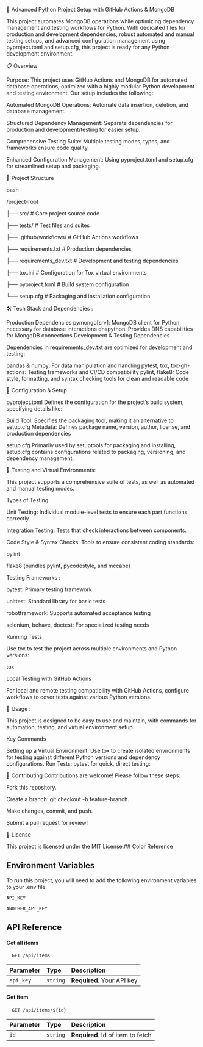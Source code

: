  
🚀 Advanced Python Project Setup with GitHub Actions & MongoDB

This project automates MongoDB operations while optimizing dependency management and testing workflows for Python. With dedicated files for production and development dependencies, robust automated and manual testing setups, and advanced configuration management using pyproject.toml and setup.cfg, this project is ready for any Python development environment.


📋 Overview

Purpose: This project uses GitHub Actions and MongoDB for automated database operations, optimized with a highly modular Python development and testing environment. Our setup includes the following:


Automated MongoDB Operations: Automate data insertion, deletion, and database management.

Structured Dependency Management: Separate dependencies for production and development/testing for easier setup.

Comprehensive Testing Suite: Multiple testing modes, types, and frameworks ensure code quality.

Enhanced Configuration Management: Using pyproject.toml and setup.cfg for streamlined setup and packaging.

📂 Project Structure

bash

 

/project-root

├── src/                         # Core project source code

├── tests/                # Test files and suites

├── .github/workflows/    # GitHub Actions workflows

├── requirements.txt      # Production dependencies

├── requirements_dev.txt  # Development and testing dependencies

├── tox.ini               # Configuration for Tox virtual environments

├── pyproject.toml        # Build system configuration

└── setup.cfg             # Packaging and installation configuration


🛠️ Tech Stack and Dependencies :

Production Dependencies
pymongo[srv]: MongoDB client for Python, necessary for database interactions
dnspython: Provides DNS capabilities for MongoDB connections
Development & Testing Dependencies

Dependencies in requirements_dev.txt are optimized for development and testing:

pandas & numpy: For data manipulation and handling
pytest, tox, tox-gh-actions: Testing frameworks and CI/CD compatibility
pylint, flake8: Code style, formatting, and syntax checking tools for clean and readable code

🔧 Configuration & Setup

pyproject.toml
Defines the configuration for the project’s build system, specifying details like:


Build Tool: Specifies the packaging tool, making it an alternative to setup.cfg
Metadata: Defines package name, version, author, license, and production dependencies

setup.cfg
Primarily used by setuptools for packaging and installing, setup.cfg contains configurations related to packaging, versioning, and dependency management.

🔄 Testing and Virtual Environments:
 
This project supports a comprehensive suite of tests, as well as automated and manual testing modes.

Types of Testing

Unit Testing: Individual module-level tests to ensure each part functions correctly.

Integration Testing: Tests that check interactions between components.

Code Style & Syntax Checks: Tools to ensure consistent coding standards:

pylint

flake8 (bundles pylint, pycodestyle, and mccabe)

Testing Frameworks :

pytest: Primary testing framework

unittest: Standard library for basic tests 

robotframework: Supports automated acceptance testing

selenium, behave, doctest: For specialized testing needs

Running Tests

Use tox to test the project across multiple environments and Python versions:


 
tox

Local Testing with GitHub Actions

For local and remote testing compatibility with GitHub Actions, configure workflows to cover tests against various Python versions.

🎯 Usage :

This project is designed to be easy to use and maintain, with commands for automation, testing, and virtual environment setup.

Key Commands

Setting up a Virtual Environment: Use tox to create isolated environments for testing against different Python versions and dependency configurations.
Run Tests: pytest for quick, direct testing:
 
🤝 Contributing
Contributions are welcome! Please follow these steps:

Fork this repository.

Create a branch: git checkout -b feature-branch.

Make changes, commit, and push.

Submit a pull request for review!

📄 License

This project is licensed under the MIT License.## Color Reference

 
## Environment Variables

To run this project, you will need to add the following environment variables to your .env file

`API_KEY`

`ANOTHER_API_KEY` 

 
## API Reference

#### Get all items

```http
  GET /api/items
```

| Parameter | Type     | Description                |
| :-------- | :------- | :------------------------- |
| `api_key` | `string` | **Required**. Your API key |

#### Get item

```http
  GET /api/items/${id}
```

| Parameter | Type     | Description                       |
| :-------- | :------- | :-------------------------------- |
| `id`      | `string` | **Required**. Id of item to fetch |

 

 

